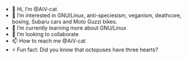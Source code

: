 - 👋 Hi, I’m @AiV-cat
- 👀 I’m interested in GNU/Linux, anti-speciesism, veganism, deathcore, boxing, Subaru cars and Moto Guzzi bikes.
- 🌱 I’m currently learning more about GNU/Linux
- 💞️ I’m looking to collaborate
- 📫 How to reach me @AiV-cat
- ⚡ Fun fact: Did you know that octopuses have three hearts?

<!---
AiV-cat/AiV-cat is a ✨ special ✨ repository because its `README.md` (this file) appears on your GitHub profile.
You can click the Preview link to take a look at your changes.
--->
